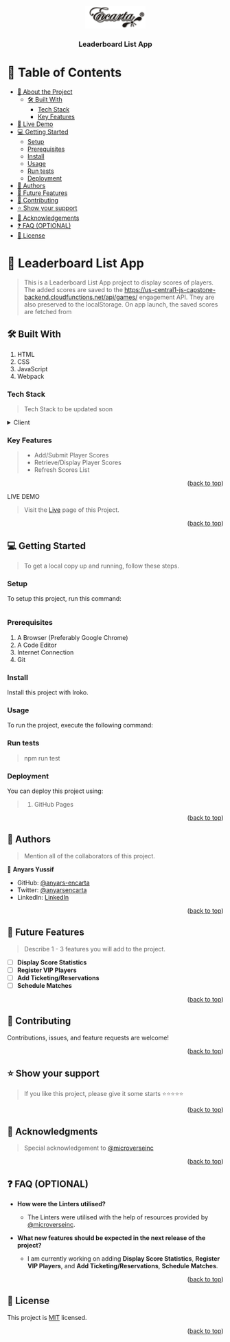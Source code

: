 <a name="readme-top"></a>

<div align="center">

 <!-- LOGO -->

  <img src="./src/assets/My Logo.png" alt="logo" width="140"  height="auto" />
  <br/>

<!-- MAIN HEADING -->

  <h3><b>Leaderboard List App</b></h3>

</div>

<!-- TABLE OF CONTENTS -->
# 📗 Table of Contents

- [📖 About the Project](#about-project)
  - [🛠 Built With](#built-with)
    - [Tech Stack](#tech-stack)
    - [Key Features](#key-features)
- [🚀 Live Demo](#live-demo)
- [💻 Getting Started](#getting-started)
  - [Setup](#setup)
  - [Prerequisites](#prerequisites)
  - [Install](#install)
  - [Usage](#usage)
  - [Run tests](#run-tests)
  - [Deployment](#deployment)
- [👥 Authors](#authors)
- [🔭 Future Features](#future-features)
- [🤝 Contributing](#contributing)
- [⭐️ Show your support](#support)
- [🙏 Acknowledgements](#acknowledgements)
- [❓ FAQ (OPTIONAL)](#faq)
- [📝 License](#license)

<!-- INTRO -->
# 📖 Leaderboard List App <a name="about-project"></a>

> This is a Leaderboard List App project to display scores of players. The added scores are saved to the https://us-central1-js-capstone-backend.cloudfunctions.net/api/games/ engagement API. They are also preserved to the localStorage. On app launch, the saved scores are fetched from

## 🛠 Built With <a name="built-with"></a>
1. HTML
2. CSS
3. JavaScript
4. Webpack
### Tech Stack <a name="tech-stack"></a>

> Tech Stack to be updated soon

<details>
  <summary>Client</summary>
  <ul>
    <li><a href="https://reactjs.org/">HTML</a></li>
    <li><a href="https://reactjs.org/">CSS</a></li>
    <li><a href="https://reactjs.org/">JavaScript</a></li>
    <li><a href="https://reactjs.org/">Webpack</a></li>
  </ul>
</details>

<!-- Features -->

### Key Features <a name="key-features"></a>

> - Add/Submit Player Scores
> - Retrieve/Display Player Scores
> - Refresh Scores List

<p align="right">(<a href="#readme-top">back to top</a>)</p>

<!-- LIVE DEMO -->

LIVE DEMO

> Visit the [Live](https://anyars-encarta.github.io/Leaderboard-List-App/dist/) page of this Project.

<p align="right">(<a href="#readme-top">back to top</a>)</p>

<!-- GETTING STARTED -->

## 💻 Getting Started <a name="getting-started"></a>

> To get a local copy up and running, follow these steps.

<!-- SETUP -->
### Setup

To setup this project, run this command:

```npm run test
```
### Prerequisites

1. A Browser (Preferably Google Chrome)
2. A Code Editor
3. Internet Connection
4. Git

<!-- INSTALL -->
### Install

Install this project with Iroko.

### Usage

To run the project, execute the following command:

### Run tests
> npm run test
### Deployment

You can deploy this project using:
>1.  GitHub Pages

<p align="right">(<a href="#readme-top">back to top</a>)</p>

<!-- AUTHORS -->
## 👥 Authors <a name="authors"></a>

> Mention all of the collaborators of this project.

👤 **Anyars Yussif**

- GitHub: [@anyars-encarta](https://github.com/anyars-encarta)
- Twitter: [@anyarsencarta](https://twitter.com/anyarsencarta)
- LinkedIn: [LinkedIn](https://www.linkedin.com/in/anyars-yussif-1a179769/)


<p align="right">(<a href="#readme-top">back to top</a>)</p>

## 🔭 Future Features <a name="future-features"></a>

> Describe 1 - 3 features you will add to the project.

- [ ] **Display Score Statistics**
- [ ] **Register VIP Players**
- [ ] **Add Ticketing/Reservations**
- [ ] **Schedule Matches**

<p align="right">(<a href="#readme-top">back to top</a>)</p>

<!-- CONTRIBUTION -->
## 🤝 Contributing <a name="contributing"></a>

Contributions, issues, and feature requests are welcome!

<p align="right">(<a href="#readme-top">back to top</a>)</p>

<!--SUPPORT -->

## ⭐️ Show your support <a name="support"></a>

> If you like this project, please give it some starts ⭐️⭐️⭐️⭐️⭐️

<p align="right">(<a href="#readme-top">back to top</a>)</p>

<!-- ACKNOWLEDGEMENTS -->
## 🙏 Acknowledgments <a name="acknowledgements"></a>

> Special acknowledgement to [@microverseinc](https://github.com/microverseinc)

<p align="right">(<a href="#readme-top">back to top</a>)</p>

<!-- FAQS -->
## ❓ FAQ (OPTIONAL) <a name="faq"></a>

- **How were the Linters utilised?**

  - The Linters were utilised with the help of resources provided by [@microverseinc](https://github.com/microverseinc).

- **What new features should be expected in the next release of the project?**

  - I am currently working on adding **Display Score Statistics**, **Register VIP Players**, and **Add Ticketing/Reservations**, **Schedule Matches**.

<p align="right">(<a href="#readme-top">back to top</a>)</p>

<!-- LICENSE -->

## 📝 License <a name="license"></a>

This project is [MIT](./LICENSE) licensed.

<p align="right">(<a href="#readme-top">back to top</a>)</p>
